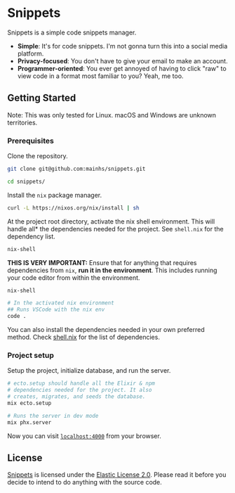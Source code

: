 # Snippets

Snippets is a simple code snippets manager.

- **Simple**: It's for code snippets. I'm not gonna turn this into a social media platform.
- **Privacy-focused**: You don't have to give your email to make an account.
- **Programmer-oriented**: You ever get annoyed of having to click "raw" to view code in a format most familiar to you? Yeah, me too.

## Getting Started

Note: This was only tested for Linux. macOS and Windows are unknown territories.

### Prerequisites
Clone the repository.

```sh
git clone git@github.com:mainhs/snippets.git

cd snippets/
```

Install the `nix` package manager.

```sh
curl -L https://nixos.org/nix/install | sh
```

At the project root directory, activate the nix shell environment. This will handle all* the dependencies needed for the project. See `shell.nix` for the dependency list.

```sh
nix-shell
```

**THIS IS VERY IMPORTANT:** Ensure that for anything that requires dependencies from `nix`, **run it in the environment**. This includes running your code editor from within the environment.

```sh
nix-shell

# In the activated nix environment
## Runs VSCode with the nix env
code .
```

You can also install the dependencies needed in your own preferred method. Check [shell.nix](shell.nix) for the list of dependencies.

### Project setup

Setup the project, initialize database, and run the server.

```sh
# ecto.setup should handle all the Elixir & npm
# dependencies needed for the project. It also
# creates, migrates, and seeds the database.
mix ecto.setup

# Runs the server in dev mode
mix phx.server 
```

Now you can visit [`localhost:4000`](http://localhost:4000) from your browser.

## License

[Snippets](https://github.com/mainhs/snippets) is licensed under the [Elastic License 2.0](LICENSE). Please read it before you decide to intend to do anything with the source code.